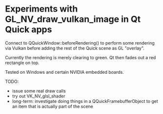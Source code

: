 Experiments with GL_NV_draw_vulkan_image in Qt Quick apps
=========================================================

Connect to QQuickWindow::beforeRendering() to perform some rendering via Vulkan before adding
the rest of the Quick scene as GL "overlay".

Currently the rendering is merely clearing to green. Qt then fades out a red rectangle on top.

Tested on Windows and certain NVIDIA embedded boards.

TODO:
- issue some real draw calls
- try out VK_NV_glsl_shader
- long-term: investigate doing things in a QQuickFramebufferObject to get an item that is actually part of the scene

